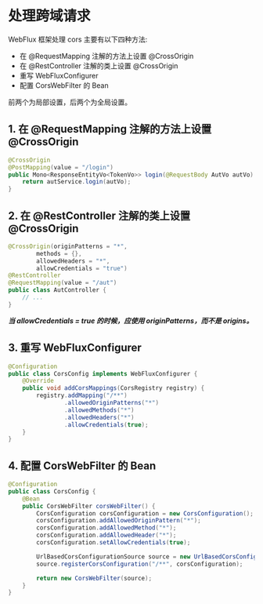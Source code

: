 # 处理跨域请求

WebFlux 框架处理 cors 主要有以下四种方法:

- 在 @RequestMapping 注解的方法上设置 @CrossOrigin
- 在 @RestController 注解的类上设置 @CrossOrigin
- 重写 WebFluxConfigurer
- 配置 CorsWebFilter 的 Bean

前两个为局部设置，后两个为全局设置。

## 1. 在 @RequestMapping 注解的方法上设置 @CrossOrigin
```java
@CrossOrigin
@PostMapping(value = "/login")
public Mono<ResponseEntityVo<TokenVo>> login(@RequestBody AutVo autVo) {
    return autService.login(autVo);
}
```

## 2. 在 @RestController 注解的类上设置 @CrossOrigin
```java
@CrossOrigin(originPatterns = "*",
        methods = {},
        allowedHeaders = "*",
        allowCredentials = "true")
@RestController
@RequestMapping(value = "/aut")
public class AutController {
    // ...
}
```

***当 allowCredentials = true 的时候，应使用 originPatterns，而不是 origins。***

## 3. 重写 WebFluxConfigurer
```java
@Configuration
public class CorsConfig implements WebFluxConfigurer {
    @Override
    public void addCorsMappings(CorsRegistry registry) {
        registry.addMapping("/**")
                .allowedOriginPatterns("*")
                .allowedMethods("*")
                .allowedHeaders("*")
                .allowCredentials(true);
    }
}
```

## 4. 配置 CorsWebFilter 的 Bean
```java
@Configuration
public class CorsConfig {
    @Bean
    public CorsWebFilter corsWebFilter() {
        CorsConfiguration corsConfiguration = new CorsConfiguration();
        corsConfiguration.addAllowedOriginPattern("*");
        corsConfiguration.addAllowedMethod("*");
        corsConfiguration.addAllowedHeader("*");
        corsConfiguration.setAllowCredentials(true);

        UrlBasedCorsConfigurationSource source = new UrlBasedCorsConfigurationSource();
        source.registerCorsConfiguration("/**", corsConfiguration);

        return new CorsWebFilter(source);
    }
}
```
